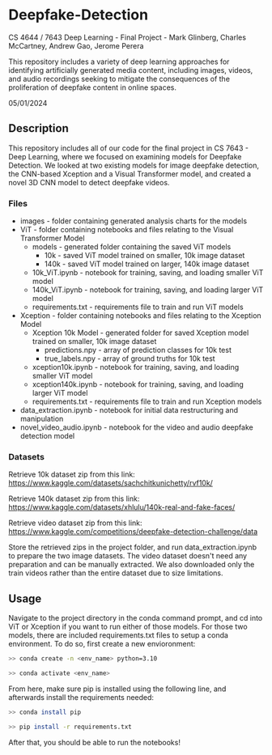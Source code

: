 # Deepfake-Detection

CS 4644 / 7643 Deep Learning - Final Project - Mark Glinberg, Charles McCartney, Andrew Gao, Jerome Perera

This repository includes a variety of deep learning approaches for identifying artificially generated media content, including images, videos, and audio recordings seeking to mitigate the consequences of the proliferation of deepfake content in online spaces.

05/01/2024

## Description

This repository includes all of our code for the final project in CS 7643 - Deep Learning, where we focused on examining models for Deepfake Detection. We looked at two existing models for image deepfake detection, the CNN-based Xception and a Visual Transformer model, and created a novel 3D CNN model to detect deepfake videos.

### Files

- images - folder containing generated analysis charts for the models
- ViT - folder containing notebooks and files relating to the Visual Transformer Model
  - models - generated folder containing the saved ViT models
    - 10k - saved ViT model trained on smaller, 10k image dataset
    - 140k - saved ViT model trained on larger, 140k image dataset
  - 10k_ViT.ipynb - notebook for training, saving, and loading smaller ViT model
  - 140k_ViT.ipynb - notebook for training, saving, and loading larger ViT model
  - requirements.txt - requirements file to train and run ViT models
- Xception - folder containing notebooks and files relating to the Xception Model
  - Xception 10k Model - generated folder for saved Xception model trained on smaller, 10k image dataset
    - predictions.npy - array of prediction classes for 10k test
    - true_labels.npy - array of ground truths for 10k test
  - xception10k.ipynb - notebook for training, saving, and loading smaller ViT model
  - xception140k.ipynb - notebook for training, saving, and loading larger ViT model
  - requirements.txt - requirements file to train and run Xception models
- data_extraction.ipynb - notebook for initial data restructuring and manipulation
- novel_video_audio.ipynb - notebook for the video and audio deepfake detection model

### Datasets

Retrieve 10k dataset zip from this link: https://www.kaggle.com/datasets/sachchitkunichetty/rvf10k/

Retrieve 140k dataset zip from this link: https://www.kaggle.com/datasets/xhlulu/140k-real-and-fake-faces/

Retrieve video dataset zip from this link: https://www.kaggle.com/competitions/deepfake-detection-challenge/data

Store the retrieved zips in the project folder, and run data_extraction.ipynb to prepare the two image datasets. The video dataset doesn't need any preparation and can be manually extracted. We also downloaded only the train videos rather than the entire dataset due to size limitations.

## Usage

Navigate to the project directory in the conda command prompt, and cd into ViT or Xception if you want to run either of those models. For those two models, there are included requirements.txt files to setup a conda environment. To do so, first create a new envioronment:

```bash
>> conda create -n <env_name> python=3.10

>> conda activate <env_name>
```

From here, make sure pip is installed using the following line, and afterwards install the requirements needed:

```bash
>> conda install pip

>> pip install -r requirements.txt
```

After that, you should be able to run the notebooks!

